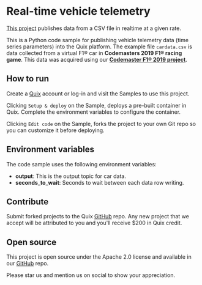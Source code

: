 # Real-time vehicle telemetry

[This project](https://github.com/quixio/quix-samples/tree/main/python/sources/Car-Data-Realtime) publishes data from a CSV file  in realtime at a given rate. 

This is a Python code sample for publishing vehicle telemetry data (time series parameters) into the Quix platform. The example file `cardata.csv` is data collected from a virtual F1&reg; car in **Codemasters 2019 F1&reg; racing game**. This data was acquired using our [**Codemaster F1&reg; 2019 project**](https://github.com/quixio/quix-samples/tree/main/csharp/advanced/Bridge.Codemasters). 

## How to run

Create a [Quix](https://portal.platform.quix.ai/self-sign-up?xlink=github) account or log-in and visit the Samples to use this project.

Clicking `Setup & deploy` on the Sample, deploys a pre-built container in Quix. Complete the environment variables to configure the container.

Clicking `Edit code` on the Sample, forks the project to your own Git repo so you can customize it before deploying.

## Environment variables

The code sample uses the following environment variables:

- **output**: This is the output topic for car data.
- **seconds_to_wait**: Seconds to wait between each data row writing.

## Contribute

Submit forked projects to the Quix [GitHub](https://github.com/quixio/quix-samples) repo. Any new project that we accept will be attributed to you and you'll receive $200 in Quix credit.

## Open source

This project is open source under the Apache 2.0 license and available in our [GitHub](https://github.com/quixio/quix-samples) repo.

Please star us and mention us on social to show your appreciation.

